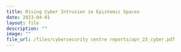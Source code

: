 ```yaml
---
title: Rising Cyber Intrusion in Epistemic Spaces
date: 2023-04-01
layout: file
description: ""
image: ""
file_url: /files/cybersecurity centre reports/apr_23_cyber.pdf
---
```

